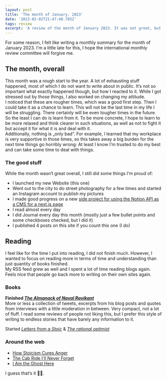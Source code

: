 ```yaml
---
layout: post
title: 'The month of January, 2023'
date: '2023-02-02T21:47:40.785Z'
tags: review
excerpt: 'A review of the month of January 2023. It was not great, but it was also not all bad.'
---
```


For some reason, I felt like writing a monthly summary for the month of January 2023. I‘m a little late for this, I hope the international monthly review committee will forgive me.

## The month, overall

This month was a rough start to the year. A lot of exhausting stuff happened, most of which I do not want to write about in public. It‘s not so important what exactly happened though, but how I reacted to it. While I got stressed out by those things, I also worked on changing my attitude.  
I noticed that these are rougher times, which was a good first step. Then I could take it as a chance to learn. This will not be the last time in my life I will be struggling. There certainly will be even tougher times in the future. So the least I can do is learn from it.
To be more concrete, I hope to learn to be more relaxed and think clearer in such situations, as well as not to fight it but accept it for what it is and deal with it.  
Additionally, nothing is „only bad“. For example, I learned that my workplace is very supportive in those times, so this takes away a big burden for the next time things go horribly wrong: At least I know I‘m trusted to do my best and can take some time to deal with things.

### The good stuff

While the month wasn‘t great overall, I still did some things I‘m proud of:

- I launched my new Website (this one)
- Went out to the city to do street photography for a few times and started an Instagram account to publish my pictures
- I made good progress on a new [side project for using the Notion API as a CMS for a next.js page](https://github.com/Plsr/next-notion-blog)
- I read almost every day
- I did Journal every day this month (mostly just a few bullet points and some checkboxes checked, but I did it)
- I published 4 posts on this site if you count this one (I do)

## Reading

I feel like for the time I put into reading, I did not finish much. However, I wanted to focus on reading more in terms of time and understanding than just quantity of books finished.  
My RSS feed grew as well and I spent a lot of time reading blogs again. Feels nice that people go back more to writing on their own sites again.

### Books

**Finished [_The Almanack of Naval Ravikant_](https://www.amazon.de/Almanack-Naval-Ravikant-Wealth-Happiness/dp/1544514212/ref=sr_1_1?crid=1VI602SGZGULD&keywords=the+almanack+of+naval+ravikant&qid=1675371424&sprefix=the+alamanack+of,aps,90&sr=8-1)**  
More or less a collection of tweets, excerpts from his blog posts and quotes from interviews with a little moderation in between. Very compact, not a lot of fluff. I read some reviews of people not liking this, but I prefer this style of writing to endless stories that have barely any information to it.

Started [_Letters from a Stoic_](https://www.amazon.de/Letters-Stoic-Epistulae-Morales-Lucilium/dp/0140442103/ref=sr_1_1?keywords=letter+from+a+stoic&qid=1675371795&sprefix=letter+fr,aps,99&sr=8-1) & [_The rational optimist_](https://www.amazon.de/Rational-Optimist-How-Prosperity-Evolves/dp/0007267126/ref=sr_1_1?keywords=the+rational+optimist&qid=1675371769&sprefix=the+ration,aps,108&sr=8-1)

### Around the web

- [How Stoicism Cures Anger](https://medium.com/stoicism-philosophy-as-a-way-of-life/how-stoicism-cures-anger-b4895616cf0c)
- [The Cab Ride I'll Never Forget](https://kentnerburn.com/the-cab-ride-ill-never-forget/)
- [I Am the Ghost Here](https://www.guernicamag.com/i-am-the-ghost-here/)

I guess that‘s it 🤷‍♂️.
